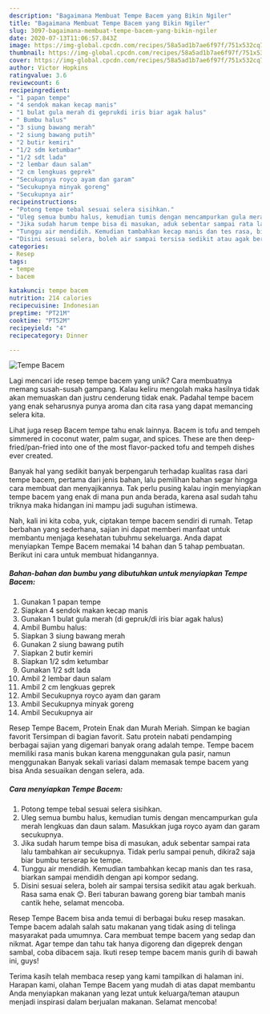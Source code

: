 ```yaml
---
description: "Bagaimana Membuat Tempe Bacem yang Bikin Ngiler"
title: "Bagaimana Membuat Tempe Bacem yang Bikin Ngiler"
slug: 3097-bagaimana-membuat-tempe-bacem-yang-bikin-ngiler
date: 2020-07-13T11:06:57.843Z
image: https://img-global.cpcdn.com/recipes/58a5ad1b7ae6f97f/751x532cq70/tempe-bacem-foto-resep-utama.jpg
thumbnail: https://img-global.cpcdn.com/recipes/58a5ad1b7ae6f97f/751x532cq70/tempe-bacem-foto-resep-utama.jpg
cover: https://img-global.cpcdn.com/recipes/58a5ad1b7ae6f97f/751x532cq70/tempe-bacem-foto-resep-utama.jpg
author: Victor Hopkins
ratingvalue: 3.6
reviewcount: 6
recipeingredient:
- "1 papan tempe"
- "4 sendok makan kecap manis"
- "1 bulat gula merah di geprukdi iris biar agak halus"
- " Bumbu halus"
- "3 siung bawang merah"
- "2 siung bawang putih"
- "2 butir kemiri"
- "1/2 sdm ketumbar"
- "1/2 sdt lada"
- "2 lembar daun salam"
- "2 cm lengkuas geprek"
- "Secukupnya royco ayam dan garam"
- "Secukupnya minyak goreng"
- "Secukupnya air"
recipeinstructions:
- "Potong tempe tebal sesuai selera sisihkan."
- "Uleg semua bumbu halus, kemudian tumis dengan mencampurkan gula merah lengkuas dan daun salam. Masukkan juga royco ayam dan garam secukupnya."
- "Jika sudah harum tempe bisa di masukan, aduk sebentar sampai rata lalu tambahkan air secukupnya. Tidak perlu sampai penuh, dikira2 saja biar bumbu terserap ke tempe."
- "Tunggu air mendidih. Kemudian tambahkan kecap manis dan tes rasa, biarkan sampai mendidih dengan api kompor sedang."
- "Disini sesuai selera, boleh air sampai tersisa sedikit atau agak berkuah. Rasa sama enak 😊. Beri taburan bawang goreng biar tambah manis cantik hehe, selamat mencoba."
categories:
- Resep
tags:
- tempe
- bacem

katakunci: tempe bacem 
nutrition: 214 calories
recipecuisine: Indonesian
preptime: "PT21M"
cooktime: "PT52M"
recipeyield: "4"
recipecategory: Dinner

---
```



![Tempe Bacem](https://img-global.cpcdn.com/recipes/58a5ad1b7ae6f97f/751x532cq70/tempe-bacem-foto-resep-utama.jpg)

Lagi mencari ide resep tempe bacem yang unik? Cara membuatnya memang susah-susah gampang. Kalau keliru mengolah maka hasilnya tidak akan memuaskan dan justru cenderung tidak enak. Padahal tempe bacem yang enak seharusnya punya aroma dan cita rasa yang dapat memancing selera kita.

Lihat juga resep Bacem tempe tahu enak lainnya. Bacem is tofu and tempeh simmered in coconut water, palm sugar, and spices. These are then deep-fried/pan-fried into one of the most flavor-packed tofu and tempeh dishes ever created.

Banyak hal yang sedikit banyak berpengaruh terhadap kualitas rasa dari tempe bacem, pertama dari jenis bahan, lalu pemilihan bahan segar hingga cara membuat dan menyajikannya. Tak perlu pusing kalau ingin menyiapkan tempe bacem yang enak di mana pun anda berada, karena asal sudah tahu triknya maka hidangan ini mampu jadi suguhan istimewa.


Nah, kali ini kita coba, yuk, ciptakan tempe bacem sendiri di rumah. Tetap berbahan yang sederhana, sajian ini dapat memberi manfaat untuk membantu menjaga kesehatan tubuhmu sekeluarga. Anda dapat menyiapkan Tempe Bacem memakai 14 bahan dan 5 tahap pembuatan. Berikut ini cara untuk membuat hidangannya.

<!--inarticleads1-->

##### Bahan-bahan dan bumbu yang dibutuhkan untuk menyiapkan Tempe Bacem:

1. Gunakan 1 papan tempe
1. Siapkan 4 sendok makan kecap manis
1. Gunakan 1 bulat gula merah (di gepruk/di iris biar agak halus)
1. Ambil  Bumbu halus:
1. Siapkan 3 siung bawang merah
1. Gunakan 2 siung bawang putih
1. Siapkan 2 butir kemiri
1. Siapkan 1/2 sdm ketumbar
1. Gunakan 1/2 sdt lada
1. Ambil 2 lembar daun salam
1. Ambil 2 cm lengkuas geprek
1. Ambil Secukupnya royco ayam dan garam
1. Ambil Secukupnya minyak goreng
1. Ambil Secukupnya air


Resep Tempe Bacem, Protein Enak dan Murah Meriah. Simpan ke bagian favorit Tersimpan di bagian favorit. Satu protein nabati pendamping berbagai sajian yang digemari banyak orang adalah tempe. Tempe bacem memiliki rasa manis bukan karena menggunakan gula pasir, namun menggunakan Banyak sekali variasi dalam memasak tempe bacem yang bisa Anda sesuaikan dengan selera, ada. 

<!--inarticleads2-->

##### Cara menyiapkan Tempe Bacem:

1. Potong tempe tebal sesuai selera sisihkan.
1. Uleg semua bumbu halus, kemudian tumis dengan mencampurkan gula merah lengkuas dan daun salam. Masukkan juga royco ayam dan garam secukupnya.
1. Jika sudah harum tempe bisa di masukan, aduk sebentar sampai rata lalu tambahkan air secukupnya. Tidak perlu sampai penuh, dikira2 saja biar bumbu terserap ke tempe.
1. Tunggu air mendidih. Kemudian tambahkan kecap manis dan tes rasa, biarkan sampai mendidih dengan api kompor sedang.
1. Disini sesuai selera, boleh air sampai tersisa sedikit atau agak berkuah. Rasa sama enak 😊. Beri taburan bawang goreng biar tambah manis cantik hehe, selamat mencoba.


Resep Tempe Bacem bisa anda temui di berbagai buku resep masakan. Tempe bacem adalah salah satu makanan yang tidak asing di telinga masyarakat pada umumnya. Cara membuat tempe bacem yang sedap dan nikmat. Agar tempe dan tahu tak hanya digoreng dan digeprek dengan sambal, coba dibacem saja. Ikuti resep tempe bacem manis gurih di bawah ini, guys! 

Terima kasih telah membaca resep yang kami tampilkan di halaman ini. Harapan kami, olahan Tempe Bacem yang mudah di atas dapat membantu Anda menyiapkan makanan yang lezat untuk keluarga/teman ataupun menjadi inspirasi dalam berjualan makanan. Selamat mencoba!
